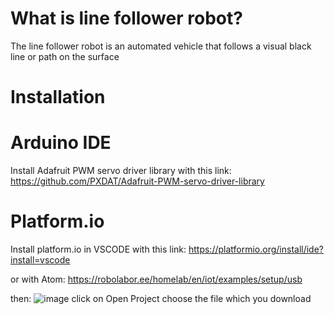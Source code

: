 # What is line follower robot?
  The line follower robot is an automated vehicle that follows a visual black line or path on the surface
# Installation  
# Arduino IDE
Install Adafruit PWM servo driver library with this link: https://github.com/PXDAT/Adafruit-PWM-servo-driver-library
# Platform.io
Install platform.io in VSCODE with this link: https://platformio.org/install/ide?install=vscode 

or with Atom: https://robolabor.ee/homelab/en/iot/examples/setup/usb

then: 
![image](https://github.com/PXDAT/line-following-robot/assets/136553197/78599ca6-1ab8-40d4-92d2-27b33d19b8fc)
click on Open Project
choose the file which you download 


